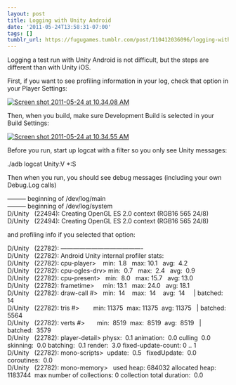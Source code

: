 ```yaml
---
layout: post
title: Logging with Unity Android
date: '2011-05-24T13:58:31-07:00'
tags: []
tumblr_url: https://fugugames.tumblr.com/post/110412036096/logging-with-unity-android
---
```

Logging a test run with Unity Android is not difficult, but the steps are different than with Unity iOS.

First, if you want to see profiling information in your log, check that option in your Player Settings:

[![](http://itshardtofondlepenguins.com/wp-content/uploads/2011/05/Screen-shot-2011-05-24-at-10.34.08-AM.png "Screen shot 2011-05-24 at 10.34.08 AM")](http://itshardtofondlepenguins.com/wp-content/uploads/2011/05/Screen-shot-2011-05-24-at-10.34.08-AM.png)

Then, when you build, make sure Development Build is selected in your Build Settings:

[![](http://itshardtofondlepenguins.com/wp-content/uploads/2011/05/Screen-shot-2011-05-24-at-10.34.55-AM.png "Screen shot 2011-05-24 at 10.34.55 AM")](http://itshardtofondlepenguins.com/wp-content/uploads/2011/05/Screen-shot-2011-05-24-at-10.34.55-AM.png)

Before you run, start up logcat with a filter so you only see Unity messages:

./adb logcat Unity:V \*:S

Then when you run, you should see debug messages (including your own Debug.Log calls)

——— beginning of /dev/log/main  
——— beginning of /dev/log/system  
D/Unity&nbsp;&nbsp; (22494): Creating OpenGL ES 2.0 context (RGB16 565 24/8)  
D/Unity&nbsp;&nbsp; (22494): Creating OpenGL ES 2.0 context (RGB16 565 24/8)

and profiling info if you selected that option:

D/Unity&nbsp;&nbsp; (22782): —————————————-  
D/Unity&nbsp;&nbsp; (22782): Android Unity internal profiler stats:  
D/Unity&nbsp;&nbsp; (22782): cpu-player\>&nbsp;&nbsp;&nbsp; min:&nbsp; 1.8&nbsp;&nbsp; max: 10.1&nbsp;&nbsp; avg:&nbsp; 4.2  
D/Unity&nbsp;&nbsp; (22782): cpu-ogles-drv\> min:&nbsp; 0.7&nbsp;&nbsp; max:&nbsp; 2.4&nbsp;&nbsp; avg:&nbsp; 0.9  
D/Unity&nbsp;&nbsp; (22782): cpu-present\>&nbsp;&nbsp; min:&nbsp; 8.0&nbsp;&nbsp; max: 15.7&nbsp;&nbsp; avg: 13.0  
D/Unity&nbsp;&nbsp; (22782): frametime\>&nbsp;&nbsp;&nbsp;&nbsp; min: 13.1&nbsp;&nbsp; max: 24.0&nbsp;&nbsp; avg: 18.1  
D/Unity&nbsp;&nbsp; (22782): draw-call #\>&nbsp;&nbsp; min:&nbsp; 14&nbsp;&nbsp;&nbsp; max:&nbsp; 14&nbsp;&nbsp;&nbsp; avg:&nbsp; 14&nbsp;&nbsp;&nbsp;&nbsp; | batched:&nbsp;&nbsp;&nbsp; 14  
D/Unity&nbsp;&nbsp; (22782): tris #\>&nbsp;&nbsp;&nbsp;&nbsp;&nbsp;&nbsp;&nbsp; min: 11375&nbsp; max: 11375&nbsp; avg: 11375&nbsp;&nbsp; | batched:&nbsp; 5564  
D/Unity&nbsp;&nbsp; (22782): verts #\>&nbsp;&nbsp;&nbsp;&nbsp;&nbsp;&nbsp; min:&nbsp; 8519&nbsp; max:&nbsp; 8519&nbsp; avg:&nbsp; 8519&nbsp;&nbsp; | batched:&nbsp; 3579  
D/Unity&nbsp;&nbsp; (22782): player-detail\> physx:&nbsp; 0.1 animation:&nbsp; 0.0 culling&nbsp; 0.0 skinning:&nbsp; 0.0 batching:&nbsp; 0.1 render:&nbsp; 3.0 fixed-update-count: 0 .. 1  
D/Unity&nbsp;&nbsp; (22782): mono-scripts\>&nbsp; update:&nbsp; 0.5&nbsp;&nbsp; fixedUpdate:&nbsp; 0.0 coroutines:&nbsp; 0.0  
D/Unity&nbsp;&nbsp; (22782): mono-memory\>&nbsp;&nbsp; used heap: 684032 allocated heap: 1183744&nbsp; max number of collections: 0 collection total duration:&nbsp; 0.0

